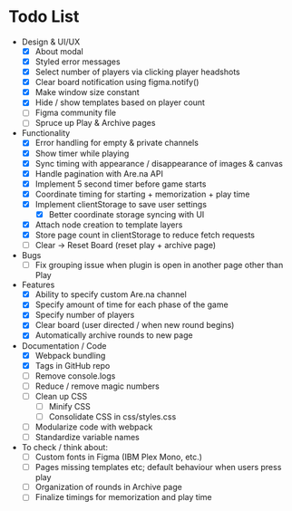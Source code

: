 # Todo List

- Design & UI/UX
    - [x] About modal
    - [x] Styled error messages
    - [x] Select number of players via clicking player headshots
    - [x] Clear board notification using figma.notify()
    - [x] Make window size constant
    - [x] Hide / show templates based on player count
    - [ ] Figma community file
    - [ ] Spruce up Play & Archive pages

- Functionality
    - [x] Error handling for empty & private channels
    - [x] Show timer while playing
    - [x] Sync timing with appearance / disappearance of images & canvas
    - [x] Handle pagination with Are.na API
    - [x] Implement 5 second timer before game starts
    - [x] Coordinate timing for starting + memorization + play time
    - [x] Implement clientStorage to save user settings
        - [x] Better coordinate storage syncing with UI
    - [x] Attach node creation to template layers
    - [x] Store page count in clientStorage to reduce fetch requests
    - [ ] Clear -> Reset Board (reset play + archive page)

- Bugs
    - [ ] Fix grouping issue when plugin is open in another page other than Play

- Features
    - [x] Ability to specify custom Are.na channel
    - [x] Specify amount of time for each phase of the game
    - [x] Specify number of players
    - [x] Clear board (user directed / when new round begins)
    - [x] Automatically archive rounds to new page

- Documentation / Code
    - [x] Webpack bundling
    - [x] Tags in GitHub repo
    - [ ] Remove console.logs
    - [ ] Reduce / remove magic numbers
    - [ ] Clean up CSS
        - [ ] Minify CSS
        - [ ] Consolidate CSS in css/styles.css
    - [ ] Modularize code with webpack
    - [ ] Standardize variable names

- To check / think about:
    - [ ] Custom fonts in Figma (IBM Plex Mono, etc.)
    - [ ] Pages missing templates etc; default behaviour when users press play
    - [ ] Organization of rounds in Archive page
    - [ ] Finalize timings for memorization and play time